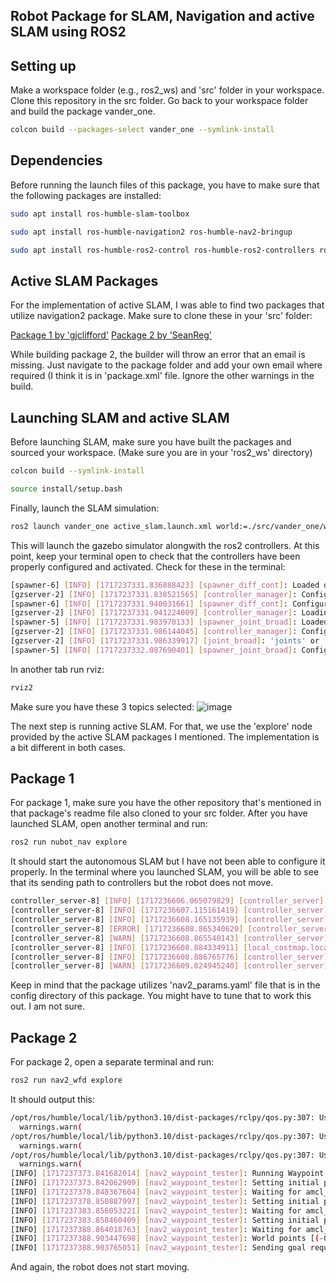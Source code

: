 ## Robot Package for SLAM, Navigation and active SLAM using ROS2
## Setting up
Make a workspace folder (e.g., ros2_ws) and 'src' folder in your workspace. Clone this repository in the src folder. Go back to your workspace folder and build the package vander_one.
```bash
colcon build --packages-select vander_one --symlink-install
```

## Dependencies
Before running the launch files of this package, you have to make sure that the following packages are installed:
```bash
sudo apt install ros-humble-slam-toolbox
```
```bash
sudo apt install ros-humble-navigation2 ros-humble-nav2-bringup
```
```bash
sudo apt install ros-humble-ros2-control ros-humble-ros2-controllers ros-humble-gazebo-ros2-control
```

## Active SLAM Packages
For the implementation of active SLAM, I was able to find two packages that utilize navigation2 package.
Make sure to clone these in your 'src' folder:

[Package 1 by 'gjclifford'](https://github.com/gjcliff/SLAM-Frontier-Exploration)
[Package 2 by 'SeanReg'](https://github.com/SeanReg/nav2_wavefront_frontier_exploration)

While building package 2, the builder will throw an error that an email is missing. Just navigate to the package folder and add your own email where required (I think it is in 'package.xml' file. Ignore the other warnings in the build.

## Launching SLAM and active SLAM
Before launching SLAM, make sure you have built the packages and sourced your workspace. (Make sure you are in your 'ros2_ws' directory)
```bash
colcon build --symlink-install
```
```bash
source install/setup.bash
```

Finally, launch the SLAM simulation:
```bash
ros2 launch vander_one active_slam.launch.xml world:=./src/vander_one/worlds/arena.world
```
This will launch the gazebo simulator alongwith the ros2 controllers. At this point, keep your terminal open to check that the controllers have been properly configured and activated. Check for these in the terminal:
```bash
[spawner-6] [INFO] [1717237331.836888423] [spawner_diff_cont]: Loaded diff_cont
[gzserver-2] [INFO] [1717237331.838521565] [controller_manager]: Configuring controller 'diff_cont'
[spawner-6] [INFO] [1717237331.940031661] [spawner_diff_cont]: Configured and activated diff_cont
[gzserver-2] [INFO] [1717237331.941224009] [controller_manager]: Loading controller 'joint_broad'
[spawner-5] [INFO] [1717237331.983970133] [spawner_joint_broad]: Loaded joint_broad
[gzserver-2] [INFO] [1717237331.986144045] [controller_manager]: Configuring controller 'joint_broad'
[gzserver-2] [INFO] [1717237331.986339917] [joint_broad]: 'joints' or 'interfaces' parameter is empty. All available state interfaces will be published
[spawner-5] [INFO] [1717237332.087690401] [spawner_joint_broad]: Configured and activated joint_broad
```

In another tab run rviz:
```bash
rviz2
```
Make sure you have these 3 topics selected:
![image](https://github.com/aeroSapphire/vander_one/assets/128461916/18c1045c-b858-446c-967e-b85d8da8db99)

The next step is running active SLAM. For that, we use the 'explore' node provided by the active SLAM packages I mentioned. The implementation is a bit different in both cases.

## Package 1
For package 1, make sure you have the other repository that's mentioned in that package's readme file also cloned to your src folder.
After you have launched SLAM, open another terminal and run:
```bash
ros2 run nubot_nav explore
```
It should start the autonomous SLAM but I have not been able to configure it properly. In the terminal where you launched SLAM, you will be able to see that its sending path to controllers but the robot does not move.

```bash
controller_server-8] [INFO] [1717236606.065079829] [controller_server]: Passing new path to controller.
[controller_server-8] [INFO] [1717236607.115161419] [controller_server]: Passing new path to controller.
[controller_server-8] [INFO] [1717236608.165135939] [controller_server]: Passing new path to controller.
[controller_server-8] [ERROR] [1717236608.865340620] [controller_server]: Failed to make progress
[controller_server-8] [WARN] [1717236608.865540143] [controller_server]: [follow_path] [ActionServer] Aborting handle.
[controller_server-8] [INFO] [1717236608.884334911] [local_costmap.local_costmap]: Received request to clear entirely the local_costmap
[controller_server-8] [INFO] [1717236608.886765776] [controller_server]: Received a goal, begin computing control effort.
[controller_server-8] [WARN] [1717236609.024945240] [controller_server]: Control loop missed its desired rate of 20.0000Hz
```

Keep in mind that the package utilizes 'nav2_params.yaml' file that is in the config directory of this package. You might have to tune that to work this out. I am not sure.
## Package 2
For package 2, open a separate terminal and run:
```bash
ros2 run nav2_wfd explore
```

It should output this:
```bash
/opt/ros/humble/local/lib/python3.10/dist-packages/rclpy/qos.py:307: UserWarning: DurabilityPolicy.RMW_QOS_POLICY_DURABILITY_TRANSIENT_LOCAL is deprecated. Use DurabilityPolicy.TRANSIENT_LOCAL instead.
  warnings.warn(
/opt/ros/humble/local/lib/python3.10/dist-packages/rclpy/qos.py:307: UserWarning: ReliabilityPolicy.RMW_QOS_POLICY_RELIABILITY_RELIABLE is deprecated. Use ReliabilityPolicy.RELIABLE instead.
  warnings.warn(
/opt/ros/humble/local/lib/python3.10/dist-packages/rclpy/qos.py:307: UserWarning: HistoryPolicy.RMW_QOS_POLICY_HISTORY_KEEP_LAST is deprecated. Use HistoryPolicy.KEEP_LAST instead.
  warnings.warn(
[INFO] [1717237373.841682014] [nav2_waypoint_tester]: Running Waypoint Test
[INFO] [1717237373.842062909] [nav2_waypoint_tester]: Setting initial pose
[INFO] [1717237378.848367604] [nav2_waypoint_tester]: Waiting for amcl_pose to be received
[INFO] [1717237378.850887997] [nav2_waypoint_tester]: Setting initial pose
[INFO] [1717237383.856053221] [nav2_waypoint_tester]: Waiting for amcl_pose to be received
[INFO] [1717237383.858460409] [nav2_waypoint_tester]: Setting initial pose
[INFO] [1717237388.864018763] [nav2_waypoint_tester]: Waiting for amcl_pose to be received
[INFO] [1717237388.903447698] [nav2_waypoint_tester]: World points [(-0.14162650153819784, -0.0037803702251938205)]
[INFO] [1717237388.903765051] [nav2_waypoint_tester]: Sending goal request...
```

And again, the robot does not start moving.

